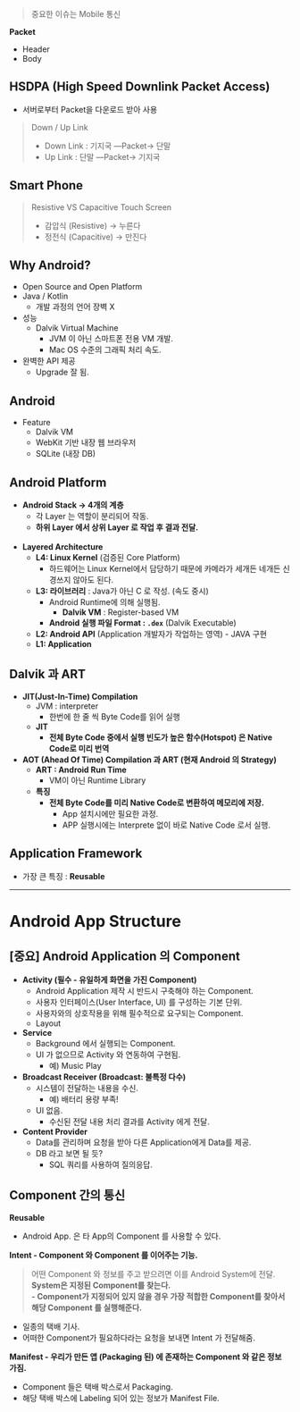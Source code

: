   

> 중요한 이슈는 Mobile 통신

  

**Packet**

- Header
- Body

  

## HSDPA (High Speed Downlink Packet Access)

- 서버로부터 Packet을 다운로드 받아 사용

> Down / Up Link  
> - Down Link : 기지국 —Packet→ 단말  
> - Up Link : 단말 —Packet→ 기지국

  

## Smart Phone

> Resistive VS Capacitive Touch Screen  
> - 감압식 (Resistive) → 누른다  
> - 정전식 (Capacitive) → 만진다

  

## Why Android?

- Open Source and Open Platform
- Java / Kotlin
    - 개발 과정의 언어 장벽 X
- 성능
    - Dalvik Virtual Machine
        - JVM 이 아닌 스마트폰 전용 VM 개발.
        - Mac OS 수준의 그래픽 처리 속도.
- 완벽한 API 제공
    - Upgrade 잘 됨.

  

## Android

- Feature
    - Dalvik VM
    - WebKit 기반 내장 웹 브라우저
    - SQLite (내장 DB)

  

## Android Platform

- **Android Stack → 4개의 계층**
    - 각 Layer 는 역할이 분리되어 작동.
    - **하위 Layer 에서 상위 Layer 로 작업 후 결과 전달.**
<br><br>
- **Layered Architecture**
    - **L4: Linux Kernel** (검증된 Core Platform)
        - 하드웨어는 Linux Kernel에서 담당하기 때문에 카메라가 세개든 네개든 신경쓰지 않아도 된다.
    - **L3: 라이브러리** : Java가 아닌 C 로 작성. (속도 중시)
        - Android Runtime에 의해 실행됨.
            - **Dalvik VM** : Register-based VM
        - **Android 실행 파일 Format : `.dex`** (Dalvik Executable)
    - **L2: Android API** (Application 개발자가 작업하는 영역) - JAVA 구현
    - **L1: Application**

  

## Dalvik 과 ART

- **JIT(Just-In-Time) Compilation**
    - JVM : interpreter
        - 한번에 한 줄 씩 Byte Code를 읽어 실행
    - **JIT**
        - **전체 Byte Code 중에서 실행 빈도가 높은 함수(Hotspot) 은 Native Code로 미리 번역**
- **AOT (Ahead Of Time) Compilation 과 ART (현재 Android 의 Strategy)**
    - **ART : Android Run Time**
        - VM이 아닌 Runtime Library
    - **특징**
        - **전체 Byte Code를 미리 Native Code로 변환하여 메모리에 저장.**
            - App 설치시에만 필요한 과정.
            - APP 실행시에는 Interprete 없이 바로 Native Code 로서 실행.

  

## Application Framework

- 가장 큰 특징 : **Reusable**

  

  

---

# Android App Structure

## [중요] Android Application 의 Component

- **Activity (필수 - 유일하게 화면을 가진 Component)**
    - Android Application 제작 시 반드시 구축해야 하는 Component.
    - 사용자 인터페이스(User Interface, UI) 를 구성하는 기본 단위.
    - 사용자와의 상호작용을 위해 필수적으로 요구되는 Component.
    - Layout
- **Service**
    - Background 에서 실행되는 Component.
    - UI 가 없으므로 Activity 와 연동하여 구현됨.
        - 예) Music Play
- **Broadcast Receiver (Broadcast: 불특정 다수)**
    - 시스템이 전달하는 내용을 수신.
        - 예) 배터리 용량 부족!
    - UI 없음.
        - 수신된 전달 내용 처리 결과를 Activity 에게 전달.
- **Content Provider**
    - Data를 관리하며 요청을 받아 다른 Application에게 Data를 제공.
    - DB 라고 보면 될 듯?
        - SQL 쿼리를 사용하여 질의응답.

  

## Component 간의 통신

**Reusable**

- Android App. 은 타 App의 Component 를 사용할 수 있다.

  

**Intent - Component 와 Component 를 이어주는 기능.**

> 어떤 Component 와 정보를 주고 받으려면 이를 Android System에 전달.  
> **System은 지정된 Component를 찾는다.**  
> **- Component가 지정되어 있지 않을 경우 가장 적합한 Component를 찾아서 해당 Component 를 실행해준다.**

- 일종의 택배 기사.
- 어떠한 Component가 필요하다라는 요청을 보내면 Intent 가 전달해줌.

  

**Manifest - 우리가 만든 앱 (Packaging 된) 에 존재하는 Component 와 같은 정보 가짐.**

- Component 들은 택배 박스로서 Packaging.
- 해당 택배 박스에 Labeling 되어 있는 정보가 Manifest File.